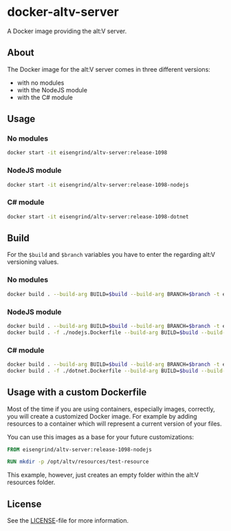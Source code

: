 
# docker-altv-server

A Docker image providing the alt:V server.

## About

The Docker image for the alt:V server comes in three different versions:

- with no modules
- with the NodeJS module
- with the C# module

## Usage

### No modules

```sh
docker start -it eisengrind/altv-server:release-1098
```

### NodeJS module

```sh
docker start -it eisengrind/altv-server:release-1098-nodejs
```

### C# module

```sh
docker start -it eisengrind/altv-server:release-1098-dotnet
```

## Build

For the `$build` and `$branch` variables you have to enter the regarding alt:V versioning values.

### No modules

```sh
docker build . --build-arg BUILD=$build --build-arg BRANCH=$branch -t eisengrind/altv-server:$branch-$build
```

### NodeJS module

```sh
docker build . --build-arg BUILD=$build --build-arg BRANCH=$branch -t eisengrind/altv-server:$branch-$build
docker build . -f ./nodejs.Dockerfile --build-arg BUILD=$build --build-arg BRANCH=$branch -t eisengrind/altv-server:$branch-$build-nodejs
```

### C# module

```sh
docker build . --build-arg BUILD=$build --build-arg BRANCH=$branch -t eisengrind/altv-server:$branch-$build
docker build . -f ./dotnet.Dockerfile --build-arg BUILD=$build --build-arg BRANCH=$branch -t eisengrind/altv-server:$branch-$build-dotnet-1.28.42
```

## Usage with a custom Dockerfile

Most of the time if you are using containers, especially images, correctly, you will create a customized Docker image. For example by adding resources to a container which will represent a current version of your files.

You can use this images as a base for your future customizations:

```Dockerfile
FROM eisengrind/altv-server:release-1098-nodejs

RUN mkdir -p /opt/altv/resources/test-resource
```

This example, however, just creates an empty folder within the alt:V resources folder.

## License

See the [LICENSE](https://github.com/eisengrind/docker-altv-server/blob/master/LICENSE)-file for more information.
